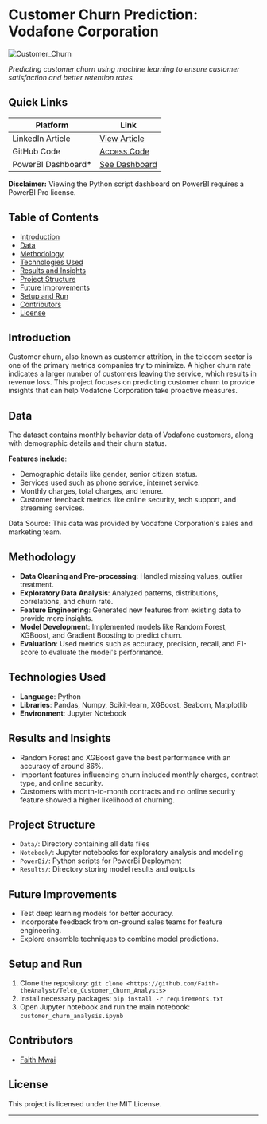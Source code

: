 # Customer Churn Prediction: Vodafone Corporation

![Customer_Churn](Customer-Churn.jpg) 

*Predicting customer churn using machine learning to ensure customer satisfaction and better retention rates.*

## Quick Links
| Platform | Link |
|----------|------|
| LinkedIn Article | [View Article](https://www.linkedin.com/pulse/customer-churn-analysis-telecom-industry-faith-mwai) |
| GitHub Code | [Access Code](https://github.com/Faith-theAnalyst/Telco_Customer_Churn_Analysis) |
| PowerBI Dashboard* | [See Dashboard](https://app.powerbi.com/groups/me/reports/660a3949-00ac-488d-b245-09382d42ac7e/ReportSectionabea9013b0e4c1eadcdc?experience=power-bi) |

**Disclaimer:** Viewing the Python script dashboard on PowerBI requires a PowerBI Pro license.

## Table of Contents
- [Introduction](#introduction)
- [Data](#data)
- [Methodology](#methodology)
- [Technologies Used](#technologies-used)
- [Results and Insights](#results-and-insights)
- [Project Structure](#project-structure)
- [Future Improvements](#future-improvements)
- [Setup and Run](#setup-and-run)
- [Contributors](#contributors)
- [License](#license)

## Introduction
Customer churn, also known as customer attrition, in the telecom sector is one of the primary metrics companies try to minimize. A higher churn rate indicates a larger number of customers leaving the service, which results in revenue loss. This project focuses on predicting customer churn to provide insights that can help Vodafone Corporation take proactive measures.

## Data
The dataset contains monthly behavior data of Vodafone customers, along with demographic details and their churn status.

**Features include**:
- Demographic details like gender, senior citizen status.
- Services used such as phone service, internet service.
- Monthly charges, total charges, and tenure.
- Customer feedback metrics like online security, tech support, and streaming services.

Data Source: This data was provided by Vodafone Corporation's sales and marketing team.

## Methodology
- **Data Cleaning and Pre-processing**: Handled missing values, outlier treatment.
- **Exploratory Data Analysis**: Analyzed patterns, distributions, correlations, and churn rate.
- **Feature Engineering**: Generated new features from existing data to provide more insights.
- **Model Development**: Implemented models like Random Forest, XGBoost, and Gradient Boosting to predict churn.
- **Evaluation**: Used metrics such as accuracy, precision, recall, and F1-score to evaluate the model's performance.

## Technologies Used
- **Language**: Python
- **Libraries**: Pandas, Numpy, Scikit-learn, XGBoost, Seaborn, Matplotlib
- **Environment**: Jupyter Notebook

## Results and Insights
- Random Forest and XGBoost gave the best performance with an accuracy of around 86%.
- Important features influencing churn included monthly charges, contract type, and online security.
- Customers with month-to-month contracts and no online security feature showed a higher likelihood of churning.

## Project Structure
- `Data/`: Directory containing all data files
- `Notebook/`: Jupyter notebooks for exploratory analysis and modeling
- `PowerBi/`: Python scripts for PowerBi Deployment
- `Results/`: Directory storing model results and outputs

## Future Improvements
- Test deep learning models for better accuracy.
- Incorporate feedback from on-ground sales teams for feature engineering.
- Explore ensemble techniques to combine model predictions.

## Setup and Run
1. Clone the repository: `git clone <https://github.com/Faith-theAnalyst/Telco_Customer_Churn_Analysis>`
2. Install necessary packages: `pip install -r requirements.txt`
3. Open Jupyter notebook and run the main notebook: `customer_churn_analysis.ipynb`

## Contributors
- [Faith Mwai](https://www.linkedin.com/in/faith-esther-njugu-mwai/)

## License
This project is licensed under the MIT License. 

---

